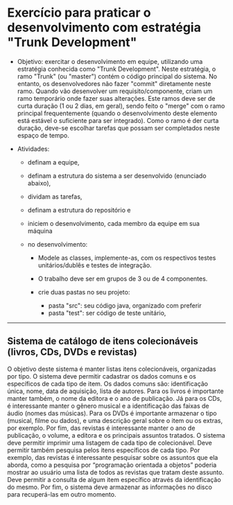 
# Exercício para praticar o desenvolvimento com estratégia "Trunk Development"

* Objetivo: exercitar o desenvolvimento em equipe, utilizando uma estratégia conhecida como "Trunk Development".
Neste estratégia, o ramo "Trunk" (ou "master") contém o código principal do sistema. No entanto, os desenvolvedores
não fazer "commit" diretamente neste ramo. Quando vão desenvolver um requisito/componente, criam um ramo temporário
onde fazer suas alterações. Este ramos deve ser de curta duração (1 ou 2 dias, em geral), sendo feito o "merge" com 
o ramo principal frequentemente (quando o desenvolvimento deste elemento está estável o suficiente para ser integrado).
Como o ramo é der curta duração, deve-se escolhar tarefas que possam ser completados neste espaço de tempo.

* Atividades: 
    * definam a equipe, 
    
    * definam a estrutura do sistema a ser desenvolvido (enunciado abaixo), 
    
    * dividam as tarefas,
    
    * definam a estrutura do repositório e 
    
    * iniciem o desenvolvimento, cada membro da equipe em sua máquina
    
    * no desenvolvimento:
       
         * Modele as classes, implemente-as, com os respectivos testes unitários/dublês e testes de integração.

         * O trabalho deve ser em grupos de 3 ou de 4 componentes.
         
         * crie duas pastas no seu projeto:
         
            * pasta "src": seu código java, organizado com preferir
            * pasta "test": ser código de teste unitário, 



---------------------------------------------------------------------------------
## Sistema de catálogo de itens colecionáveis (livros, CDs, DVDs e revistas)

O objetivo deste sistema é manter listas itens colecionáveis, organizadas por tipo. O sistema deve permitir cadastrar os dados comuns e os específicos de cada tipo de item. Os dados comuns são: identificação única, nome, data de aquisição, lista de autores. Para os livros é importante manter também, o nome da editora e o ano de publicação. Já para os CDs, é interessante manter o gênero musical e a identificação das faixas de áudio (nomes das músicas). Para os DVDs é importante armazenar o tipo (musical, filme ou dados), e uma descrição geral sobre o item ou os extras, por exemplo. Por fim, das revistas é interessante manter o ano de publicação, o volume, a editora e os principais assuntos tratados. O sistema deve permitir imprimir uma listagem de cada tipo de colecionável. Deve permitir também pesquisa pelos itens específicos de cada tipo. Por exemplo, das revistas é interessante pesquisar sobre os assuntos que ela aborda, como a pesquisa por “programação orientada a objetos” poderia mostrar ao usuário uma lista de todos as revistas que tratam deste assunto. Deve permitir a consulta de algum item específico através da identificação do mesmo. Por fim, o sistema deve armazenar as informações no disco para recuperá-las em outro momento.

